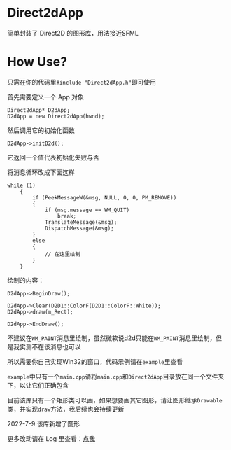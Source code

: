 # Direct2dApp
简单封装了 Direct2D 的图形库，用法接近SFML

# How Use?
只需在你的代码里`#include "Direct2dApp.h"`即可使用

首先需要定义一个 App 对象
```
Direct2dApp* D2dApp;
D2dApp = new Direct2dApp(hwnd);
```

然后调用它的初始化函数
```
D2dApp->initD2d();
```
它返回一个值代表初始化失败与否

将消息循环改成下面这样
```
while (1)
	{
		if (PeekMessageW(&msg, NULL, 0, 0, PM_REMOVE))
		{
			if (msg.message == WM_QUIT)
				break;
			TranslateMessage(&msg);
			DispatchMessage(&msg);
		}
		else
		{
			// 在这里绘制
		}
	}
```
绘制的内容：
```
D2dApp->BeginDraw();

D2dApp->Clear(D2D1::ColorF(D2D1::ColorF::White));
D2dApp->draw(m_Rect);

D2dApp->EndDraw();
```
不建议在`WM_PAINT`消息里绘制，虽然微软说d2d只能在`WM_PAINT`消息里绘制，但是我实测不在该消息也可以

所以需要你自己实现Win32的窗口，代码示例请在`example`里查看

`example`中只有一个`main.cpp`请将`main.cpp`和`Direct2dApp`目录放在同一个文件夹下，以让它们正确包含

目前该库只有一个矩形类可以画，如果想要画其它图形，请让图形继承`Drawable`类，并实现`draw`方法，我后续也会持续更新

2022-7-9 该库新增了圆形

更多改动请在 Log 里查看：[点我](./Log/Log.md)
